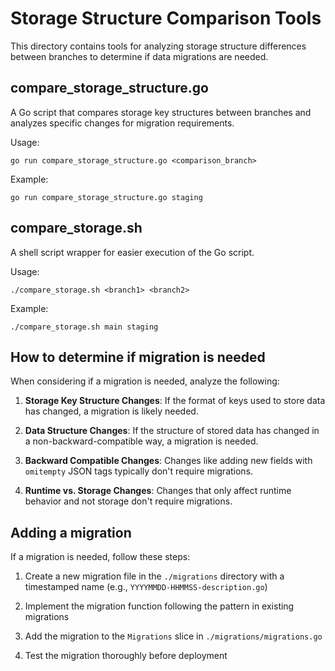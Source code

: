 # Storage Structure Comparison Tools

This directory contains tools for analyzing storage structure differences between branches to determine if data migrations are needed.

## compare_storage_structure.go

A Go script that compares storage key structures between branches and analyzes specific changes for migration requirements.

Usage:
```
go run compare_storage_structure.go <comparison_branch>
```

Example:
```
go run compare_storage_structure.go staging
```

## compare_storage.sh

A shell script wrapper for easier execution of the Go script.

Usage:
```
./compare_storage.sh <branch1> <branch2>
```

Example:
```
./compare_storage.sh main staging
```

## How to determine if migration is needed

When considering if a migration is needed, analyze the following:

1. **Storage Key Structure Changes**: If the format of keys used to store data has changed, a migration is likely needed.

2. **Data Structure Changes**: If the structure of stored data has changed in a non-backward-compatible way, a migration is needed.

3. **Backward Compatible Changes**: Changes like adding new fields with `omitempty` JSON tags typically don't require migrations.

4. **Runtime vs. Storage Changes**: Changes that only affect runtime behavior and not storage don't require migrations.

## Adding a migration

If a migration is needed, follow these steps:

1. Create a new migration file in the `./migrations` directory with a timestamped name (e.g., `YYYYMMDD-HHMMSS-description.go`)

2. Implement the migration function following the pattern in existing migrations

3. Add the migration to the `Migrations` slice in `./migrations/migrations.go`

4. Test the migration thoroughly before deployment
